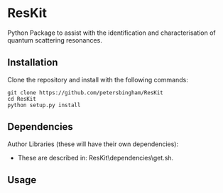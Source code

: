 # ResKit
Python Package to assist with the identification and characterisation of quantum scattering resonances.

## Installation

Clone the repository and install with the following commands:

    git clone https://github.com/petersbingham/ResKit
    cd ResKit
    python setup.py install
    
## Dependencies
Author Libraries (these will have their own dependencies):
 - These are described in: ResKit\dependencies\get.sh.

## Usage